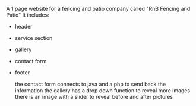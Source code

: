 A 1 page website for a fencing and patio company called "RnB Fencing and Patio"
It includes:
- header
- service section
- gallery
- contact form
- footer

  the contact form connects to java and a php to send back the information
  the gallery has a drop down function to reveal more images
  there is an image with a slider to reveal before and after pictures
